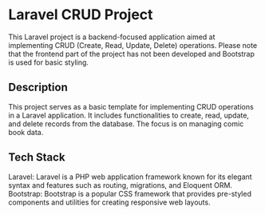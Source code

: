 # Laravel CRUD Project

This Laravel project is a backend-focused application aimed at implementing CRUD (Create, Read, Update, Delete) operations. Please note that the frontend part of the project has not been developed and Bootstrap is used for basic styling.

## Description

This project serves as a basic template for implementing CRUD operations in a Laravel application. It includes functionalities to create, read, update, and delete records from the database. The focus is on managing comic book data.

## Tech Stack

Laravel: Laravel is a PHP web application framework known for its elegant syntax and features such as routing, migrations, and Eloquent ORM.
Bootstrap: Bootstrap is a popular CSS framework that provides pre-styled components and utilities for creating responsive web layouts.